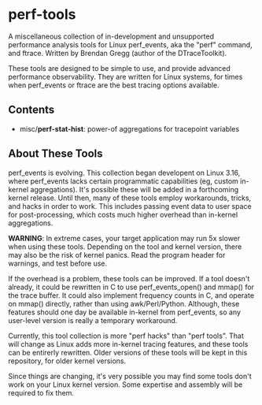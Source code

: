 perf-tools
==========

A miscellaneous collection of in-development and unsupported performance analysis tools for Linux perf_events, aka the "perf" command, and ftrace. Written by Brendan Gregg (author of the DTraceToolkit).

These tools are designed to be simple to use, and provide advanced performance observability. They are written for Linux systems, for times when perf_events or ftrace are the best tracing options available.

## Contents

- misc/__perf-stat-hist__: power-of aggregations for tracepoint variables

## About These Tools

perf_events is evolving. This collection began developent on Linux 3.16, where perf_events lacks certain programmatic capabilities (eg, custom in-kernel aggregations). It's possible these will be added in a forthcoming kernel release. Until then, many of these tools employ workarounds, tricks, and hacks in order to work. This includes passing event data to user space for post-processing, which costs much higher overhead than in-kernel aggregations.

__WARNING__: In extreme cases, your target application may run 5x slower when using these tools. Depending on the tool and kernel version, there may also be the risk of kernel panics. Read the program header for warnings, and test before use.

If the overhead is a problem, these tools can be improved. If a tool doesn't already, it could be rewritten in C to use perf_events_open() and mmap() for the trace buffer. It could also implement frequency counts in C, and operate on mmap() directly, rather than using awk/Perl/Python. Although, these features should one day be available in-kernel from perf_events, so any user-level version is really a temporary workaround.

Currently, this tool collection is more "perf hacks" than "perf tools". That will change as Linux adds more in-kernel tracing features, and these tools can be entirerly rewritten. Older versions of these tools will be kept in this repository, for older kernel versions.

Since things are changing, it's very possible you may find some tools don't work on your Linux kernel version. Some expertise and assembly will be required to fix them.
